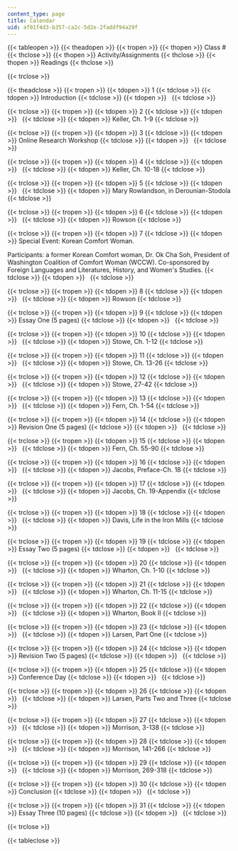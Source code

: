 ```yaml
---
content_type: page
title: Calendar
uid: af01f4d3-b357-ca2c-5d2e-2faddf94a29f
---
```


{{< tableopen >}}
{{< theadopen >}}
{{< tropen >}}
{{< thopen >}}
Class #
{{< thclose >}}
{{< thopen >}}
Activity/Assignments
{{< thclose >}}
{{< thopen >}}
Readings
{{< thclose >}}

{{< trclose >}}

{{< theadclose >}}
{{< tropen >}}
{{< tdopen >}}
1
{{< tdclose >}}
{{< tdopen >}}
Introduction
{{< tdclose >}}
{{< tdopen >}}
 
{{< tdclose >}}

{{< trclose >}}
{{< tropen >}}
{{< tdopen >}}
2
{{< tdclose >}}
{{< tdopen >}}
 
{{< tdclose >}}
{{< tdopen >}}
Keller, Ch. 1-9
{{< tdclose >}}

{{< trclose >}}
{{< tropen >}}
{{< tdopen >}}
3
{{< tdclose >}}
{{< tdopen >}}
Online Research Workshop
{{< tdclose >}}
{{< tdopen >}}
 
{{< tdclose >}}

{{< trclose >}}
{{< tropen >}}
{{< tdopen >}}
4
{{< tdclose >}}
{{< tdopen >}}
 
{{< tdclose >}}
{{< tdopen >}}
Keller, Ch. 10-18
{{< tdclose >}}

{{< trclose >}}
{{< tropen >}}
{{< tdopen >}}
5
{{< tdclose >}}
{{< tdopen >}}
 
{{< tdclose >}}
{{< tdopen >}}
Mary Rowlandson, in Derounian-Stodola
{{< tdclose >}}

{{< trclose >}}
{{< tropen >}}
{{< tdopen >}}
6
{{< tdclose >}}
{{< tdopen >}}
 
{{< tdclose >}}
{{< tdopen >}}
Rowson
{{< tdclose >}}

{{< trclose >}}
{{< tropen >}}
{{< tdopen >}}
7
{{< tdclose >}}
{{< tdopen >}}
Special Event: Korean Comfort Woman.  
  
Participants: a former Korean Comfort woman, Dr. Ok Cha Soh, President of Washington Coalition of Comfort Woman (WCCW). Co-sponsored by Foreign Languages and Literatures, History, and Women's Studies.
{{< tdclose >}}
{{< tdopen >}}
 
{{< tdclose >}}

{{< trclose >}}
{{< tropen >}}
{{< tdopen >}}
8
{{< tdclose >}}
{{< tdopen >}}
 
{{< tdclose >}}
{{< tdopen >}}
Rowson
{{< tdclose >}}

{{< trclose >}}
{{< tropen >}}
{{< tdopen >}}
9
{{< tdclose >}}
{{< tdopen >}}
Essay One (5 pages)
{{< tdclose >}}
{{< tdopen >}}
 
{{< tdclose >}}

{{< trclose >}}
{{< tropen >}}
{{< tdopen >}}
10
{{< tdclose >}}
{{< tdopen >}}
 
{{< tdclose >}}
{{< tdopen >}}
Stowe, Ch. 1-12
{{< tdclose >}}

{{< trclose >}}
{{< tropen >}}
{{< tdopen >}}
11
{{< tdclose >}}
{{< tdopen >}}
 
{{< tdclose >}}
{{< tdopen >}}
Stowe, Ch. 13-26
{{< tdclose >}}

{{< trclose >}}
{{< tropen >}}
{{< tdopen >}}
12
{{< tdclose >}}
{{< tdopen >}}
 
{{< tdclose >}}
{{< tdopen >}}
Stowe, 27-42
{{< tdclose >}}

{{< trclose >}}
{{< tropen >}}
{{< tdopen >}}
13
{{< tdclose >}}
{{< tdopen >}}
 
{{< tdclose >}}
{{< tdopen >}}
Fern, Ch. 1-54
{{< tdclose >}}

{{< trclose >}}
{{< tropen >}}
{{< tdopen >}}
14
{{< tdclose >}}
{{< tdopen >}}
Revision One (5 pages)
{{< tdclose >}}
{{< tdopen >}}
 
{{< tdclose >}}

{{< trclose >}}
{{< tropen >}}
{{< tdopen >}}
15
{{< tdclose >}}
{{< tdopen >}}
 
{{< tdclose >}}
{{< tdopen >}}
Fern, Ch. 55-90
{{< tdclose >}}

{{< trclose >}}
{{< tropen >}}
{{< tdopen >}}
16
{{< tdclose >}}
{{< tdopen >}}
 
{{< tdclose >}}
{{< tdopen >}}
Jacobs, Preface-Ch. 18
{{< tdclose >}}

{{< trclose >}}
{{< tropen >}}
{{< tdopen >}}
17
{{< tdclose >}}
{{< tdopen >}}
 
{{< tdclose >}}
{{< tdopen >}}
Jacobs, Ch. 19-Appendix
{{< tdclose >}}

{{< trclose >}}
{{< tropen >}}
{{< tdopen >}}
18
{{< tdclose >}}
{{< tdopen >}}
 
{{< tdclose >}}
{{< tdopen >}}
Davis, Life in the Iron Mills
{{< tdclose >}}

{{< trclose >}}
{{< tropen >}}
{{< tdopen >}}
19
{{< tdclose >}}
{{< tdopen >}}
Essay Two (5 pages)
{{< tdclose >}}
{{< tdopen >}}
 
{{< tdclose >}}

{{< trclose >}}
{{< tropen >}}
{{< tdopen >}}
20
{{< tdclose >}}
{{< tdopen >}}
 
{{< tdclose >}}
{{< tdopen >}}
Wharton, Ch. 1-10
{{< tdclose >}}

{{< trclose >}}
{{< tropen >}}
{{< tdopen >}}
21
{{< tdclose >}}
{{< tdopen >}}
 
{{< tdclose >}}
{{< tdopen >}}
Wharton, Ch. 11-15
{{< tdclose >}}

{{< trclose >}}
{{< tropen >}}
{{< tdopen >}}
22
{{< tdclose >}}
{{< tdopen >}}
 
{{< tdclose >}}
{{< tdopen >}}
Wharton, Book II
{{< tdclose >}}

{{< trclose >}}
{{< tropen >}}
{{< tdopen >}}
23
{{< tdclose >}}
{{< tdopen >}}
 
{{< tdclose >}}
{{< tdopen >}}
Larsen, Part One
{{< tdclose >}}

{{< trclose >}}
{{< tropen >}}
{{< tdopen >}}
24
{{< tdclose >}}
{{< tdopen >}}
Revision Two (5 pages)
{{< tdclose >}}
{{< tdopen >}}
 
{{< tdclose >}}

{{< trclose >}}
{{< tropen >}}
{{< tdopen >}}
25
{{< tdclose >}}
{{< tdopen >}}
Conference Day
{{< tdclose >}}
{{< tdopen >}}
 
{{< tdclose >}}

{{< trclose >}}
{{< tropen >}}
{{< tdopen >}}
26
{{< tdclose >}}
{{< tdopen >}}
 
{{< tdclose >}}
{{< tdopen >}}
Larsen, Parts Two and Three
{{< tdclose >}}

{{< trclose >}}
{{< tropen >}}
{{< tdopen >}}
27
{{< tdclose >}}
{{< tdopen >}}
 
{{< tdclose >}}
{{< tdopen >}}
Morrison, 3-138
{{< tdclose >}}

{{< trclose >}}
{{< tropen >}}
{{< tdopen >}}
28
{{< tdclose >}}
{{< tdopen >}}
 
{{< tdclose >}}
{{< tdopen >}}
Morrison, 141-266
{{< tdclose >}}

{{< trclose >}}
{{< tropen >}}
{{< tdopen >}}
29
{{< tdclose >}}
{{< tdopen >}}
 
{{< tdclose >}}
{{< tdopen >}}
Morrison, 269-318
{{< tdclose >}}

{{< trclose >}}
{{< tropen >}}
{{< tdopen >}}
30
{{< tdclose >}}
{{< tdopen >}}
Conclusion
{{< tdclose >}}
{{< tdopen >}}
 
{{< tdclose >}}

{{< trclose >}}
{{< tropen >}}
{{< tdopen >}}
31
{{< tdclose >}}
{{< tdopen >}}
Essay Three (10 pages)
{{< tdclose >}}
{{< tdopen >}}
 
{{< tdclose >}}

{{< trclose >}}

{{< tableclose >}}